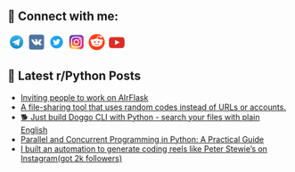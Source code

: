 ## 🔎 Connect with me:
[<img src="https://github.com/bullbesh/bullbesh/blob/main/images/Telegram.png" width="32" height="32" />](https://t.me/bullbesh)
[<img src="https://github.com/bullbesh/bullbesh/blob/main/images/VK.png" width="32" height="32" />](https://vk.com/bullbesh)
[<img src="https://github.com/bullbesh/bullbesh/blob/main/images/Twitter.png" width="32" height="32" />](https://twitter.com/bullbesh1)
[<img src="https://github.com/bullbesh/bullbesh/blob/main/images/Instagram.png" width="32" height="32" />](https://www.instagram.com/bullbesh)
[<img src="https://github.com/bullbesh/bullbesh/blob/main/images/Reddit.png" width="32" height="32" />](https://www.reddit.com/user/bullbesh)
[<img src="https://github.com/bullbesh/bullbesh/blob/main/images/YouTube.png" width="32" height="32" />](https://www.youtube.com/channel/UCtfjRs6uzgq5mfm8S06WTcg)

## 📕 Latest r/Python Posts
<!-- BLOG-POST-LIST:START -->
- [Inviting people to work on AIrFlask](https://www.reddit.com/r/Python/comments/1lhi2ew/inviting_people_to_work_on_airflask/)
- [A file-sharing tool that uses random codes instead of URLs or accounts.](https://www.reddit.com/r/Python/comments/1lhhlpn/a_filesharing_tool_that_uses_random_codes_instead/)
- [🐕 Just build Doggo CLI with Python - search your files with plain English](https://www.reddit.com/r/Python/comments/1lhhglo/just_build_doggo_cli_with_python_search_your/)
- [Parallel and Concurrent Programming in Python: A Practical Guide](https://www.reddit.com/r/Python/comments/1lhgxek/parallel_and_concurrent_programming_in_python_a/)
- [I built an automation to generate coding reels like Peter Stewie’s on Instagram&lpar;got 2k followers&rpar;](https://www.reddit.com/r/Python/comments/1lhgllq/i_built_an_automation_to_generate_coding_reels/)
<!-- BLOG-POST-LIST:END -->
